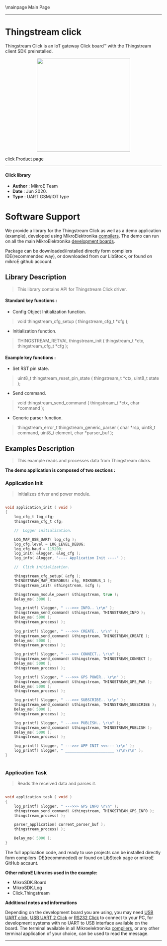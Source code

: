 \mainpage Main Page
 
---
# Thingstream click

Thingstream Click is an IoT gateway Click board™ with the Thingstream client SDK preinstalled.

<p align="center">
  <img src="https://download.mikroe.com/images/click_for_ide/thingstream_click.png" height=300px>
</p>

[click Product page](<https://www.mikroe.com/thingstream-click>)

---


#### Click library 

- **Author**        : MikroE Team
- **Date**          : Jun 2020.
- **Type**          : UART GSM/IOT type


# Software Support

We provide a library for the Thingstream Click 
as well as a demo application (example), developed using MikroElektronika 
[compilers](https://shop.mikroe.com/compilers). 
The demo can run on all the main MikroElektronika [development boards](https://shop.mikroe.com/development-boards).

Package can be downloaded/installed directly form compilers IDE(recommended way), or downloaded from our LibStock, or found on mikroE github account. 

## Library Description

> This library contains API for Thingstream Click driver.

#### Standard key functions :

- Config Object Initialization function.
> void thingstream_cfg_setup ( thingstream_cfg_t *cfg ); 
 
- Initialization function.
> THINGSTREAM_RETVAL thingstream_init ( thingstream_t *ctx, thingstream_cfg_t *cfg );

#### Example key functions :

- Set RST pin state.
> uint8_t thingstream_reset_pin_state ( thingstream_t *ctx, uint8_t state );
 
- Send command.
> void thingstream_send_command ( thingstream_t *ctx, char *command );

- Generic parser function.
> thingstream_error_t thingstream_generic_parser 
( 
    char *rsp,  uint8_t command, 
    uint8_t element, char *parser_buf 
);

## Examples Description

> This example reads and processes data from Thingstream clicks.

**The demo application is composed of two sections :**

### Application Init 

> Initializes driver and power module.

```c

void application_init ( void )
{
    log_cfg_t log_cfg;
    thingstream_cfg_t cfg;

    //  Logger initialization.

    LOG_MAP_USB_UART( log_cfg );
    log_cfg.level = LOG_LEVEL_DEBUG;
    log_cfg.baud = 115200;
    log_init( &logger, &log_cfg );
    log_info( &logger, "---- Application Init ----" );

    //  Click initialization.

    thingstream_cfg_setup( &cfg );
    THINGSTREAM_MAP_MIKROBUS( cfg, MIKROBUS_1 );
    thingstream_init( &thingstream, &cfg );

    thingstream_module_power( &thingstream, true );
    Delay_ms( 3000 );

    log_printf( &logger, " --->>> INFO.. \r\n" );
    thingstream_send_command( &thingstream, THINGSTREAM_INFO );
    Delay_ms( 5000 );
    thingstream_process( );
        
    log_printf( &logger, " --->>> CREATE.. \r\n" );
    thingstream_send_command( &thingstream, THINGSTREAM_CREATE );
    Delay_ms( 5000 );
    thingstream_process( );

    log_printf( &logger, " --->>> CONNECT.. \r\n" );
    thingstream_send_command( &thingstream, THINGSTREAM_CONNECT );
    Delay_ms( 5000 );
    thingstream_process( );

    log_printf( &logger, " --->>> GPS POWER.. \r\n" );
    thingstream_send_command( &thingstream, THINGSTREAM_GPS_PWR );
    Delay_ms( 5000 );
    thingstream_process( );

    log_printf( &logger, " --->>> SUBSCRIBE.. \r\n" );
    thingstream_send_command( &thingstream, THINGSTREAM_SUBSCRIBE );
    Delay_ms( 5000 );
    thingstream_process( );

    log_printf( &logger, " --->>> PUBLISH.. \r\n" );
    thingstream_send_command( &thingstream, THINGSTREAM_PUBLISH );
    Delay_ms( 5000 );
    thingstream_process( );

    log_printf( &logger, " --->>> APP INIT <<<--- \r\n" );
    log_printf( &logger, " ______________________ \r\n\r\n" );
}
  
```

### Application Task

> Reads the received data and parses it.

```c

void application_task ( void )
{
    log_printf( &logger, " --->>> GPS INFO \r\n" );
    thingstream_send_command( &thingstream, THINGSTREAM_GPS_INFO );   
    thingstream_process( );

    parser_application( current_parser_buf );
    thingstream_process( );

    Delay_ms( 5000 );
} 

```


The full application code, and ready to use projects can be  installed directly form compilers IDE(recommneded) or found on LibStock page or mikroE GitHub accaunt.

**Other mikroE Libraries used in the example:** 

- MikroSDK.Board
- MikroSDK.Log
- Click.Thingstream

**Additional notes and informations**

Depending on the development board you are using, you may need 
[USB UART click](https://shop.mikroe.com/usb-uart-click), 
[USB UART 2 Click](https://shop.mikroe.com/usb-uart-2-click) or 
[RS232 Click](https://shop.mikroe.com/rs232-click) to connect to your PC, for 
development systems with no UART to USB interface available on the board. The 
terminal available in all Mikroelektronika 
[compilers](https://shop.mikroe.com/compilers), or any other terminal application 
of your choice, can be used to read the message.



---
